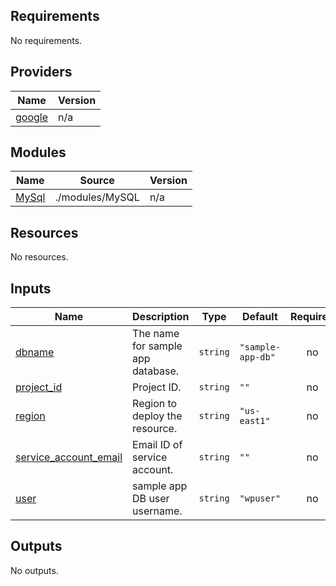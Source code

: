 <!-- BEGIN_TF_DOCS -->
## Requirements

No requirements.

## Providers

| Name | Version |
|------|---------|
| <a name="provider_google"></a> [google](#provider\_google) | n/a |

## Modules

| Name | Source | Version |
|------|--------|---------|
| <a name="module_MySql"></a> [MySql](#module\_MySql) | ./modules/MySQL | n/a |

## Resources

No resources.

## Inputs

| Name | Description | Type | Default | Required |
|------|-------------|------|---------|:--------:|
| <a name="input_dbname"></a> [dbname](#input\_dbname) | The name for sample app database. | `string` | `"sample-app-db"` | no |
| <a name="input_project_id"></a> [project\_id](#input\_project\_id) | Project ID. | `string` | `""` | no |
| <a name="input_region"></a> [region](#input\_region) | Region to deploy the resource. | `string` | `"us-east1"` | no |
| <a name="input_service_account_email"></a> [service\_account\_email](#input\_service\_account\_email) | Email ID of service account. | `string` | `""` | no |
| <a name="input_user"></a> [user](#input\_user) | sample app DB user username. | `string` | `"wpuser"` | no |

## Outputs

No outputs.
<!-- END_TF_DOCS -->